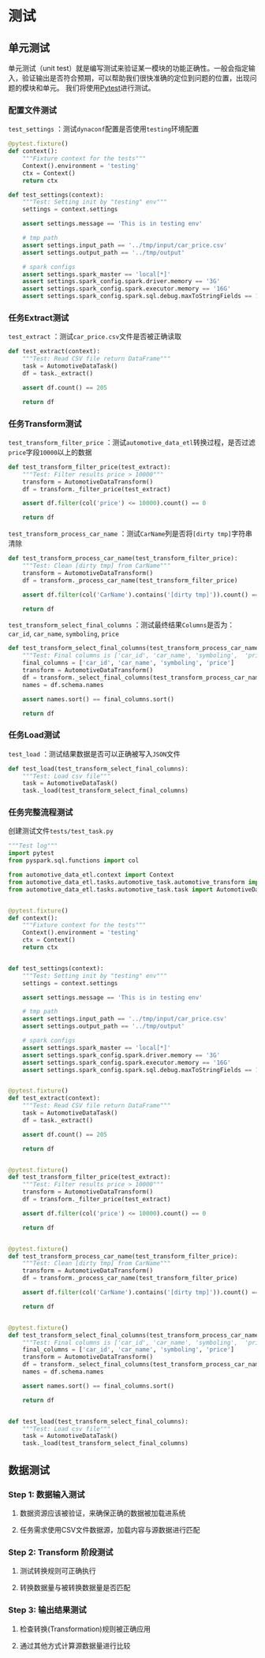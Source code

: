# 测试

## 单元测试

单元测试（unit test）就是编写测试来验证某一模块的功能正确性。一般会指定输入，验证输出是否符合预期，可以帮助我们很快准确的定位到问题的位置，出现问题的模块和单元。
我们将使用[Pytest](/pythonic-project-guidelines/guidelines/advanced/test/#12-pytest)进行测试。

### 配置文件测试

`test_settings` ：测试`dynaconf`配置是否使用`testing`环境配置

```python
@pytest.fixture()
def context():
    """Fixture context for the tests"""
    Context().environment = 'testing'
    ctx = Context()
    return ctx

def test_settings(context):
    """Test: Setting init by "testing" env"""
    settings = context.settings

    assert settings.message == 'This is in testing env'

    # tmp path
    assert settings.input_path == '../tmp/input/car_price.csv'
    assert settings.output_path == '../tmp/output'

    # spark configs
    assert settings.spark_master == 'local[*]'
    assert settings.spark_config.spark.driver.memory == '3G'
    assert settings.spark_config.spark.executor.memory == '16G'
    assert settings.spark_config.spark.sql.debug.maxToStringFields == 100
```

### 任务Extract测试

`test_extract` ：测试`car_price.csv`文件是否被正确读取

```python
def test_extract(context):
    """Test: Read CSV file return DataFrame"""
    task = AutomotiveDataTask()
    df = task._extract()

    assert df.count() == 205

    return df
```

### 任务Transform测试

`test_transform_filter_price` ：测试`automotive_data_etl`转换过程，是否过滤`price`字段`10000`以上的数据

```python
def test_transform_filter_price(test_extract):
    """Test: Filter results price > 10000"""
    transform = AutomotiveDataTransform()
    df = transform._filter_price(test_extract)

    assert df.filter(col('price') <= 10000).count() == 0

    return df
```

`test_transform_process_car_name` ：测试`CarName`列是否将`[dirty tmp]`字符串清除

```python
def test_transform_process_car_name(test_transform_filter_price):
    """Test: Clean [dirty tmp] from CarName"""
    transform = AutomotiveDataTransform()
    df = transform._process_car_name(test_transform_filter_price)

    assert df.filter(col('CarName').contains('[dirty tmp]')).count() == 0

    return df
```

`test_transform_select_final_columns` ：测试最终结果`Columns`是否为：`car_id`, `car_name`, `symboling`,  `price`

```python
def test_transform_select_final_columns(test_transform_process_car_name):
    """Test: Final columns is ['car_id', 'car_name', 'symboling',  'price']"""
    final_columns = ['car_id', 'car_name', 'symboling', 'price']
    transform = AutomotiveDataTransform()
    df = transform._select_final_columns(test_transform_process_car_name)
    names = df.schema.names

    assert names.sort() == final_columns.sort()

    return df
```

### 任务Load测试

`test_load` ：测试结果数据是否可以正确被写入`JSON`文件

```python
def test_load(test_transform_select_final_columns):
    """Test: Load csv file"""
    task = AutomotiveDataTask()
    task._load(test_transform_select_final_columns)
```

### 任务完整流程测试

创建测试文件`tests/test_task.py`

```python
"""Test log"""
import pytest
from pyspark.sql.functions import col

from automotive_data_etl.context import Context
from automotive_data_etl.tasks.automotive_task.automotive_transform import AutomotiveDataTransform
from automotive_data_etl.tasks.automotive_task.task import AutomotiveDataTask


@pytest.fixture()
def context():
    """Fixture context for the tests"""
    Context().environment = 'testing'
    ctx = Context()
    return ctx


def test_settings(context):
    """Test: Setting init by "testing" env"""
    settings = context.settings

    assert settings.message == 'This is in testing env'

    # tmp path
    assert settings.input_path == '../tmp/input/car_price.csv'
    assert settings.output_path == '../tmp/output'

    # spark configs
    assert settings.spark_master == 'local[*]'
    assert settings.spark_config.spark.driver.memory == '3G'
    assert settings.spark_config.spark.executor.memory == '16G'
    assert settings.spark_config.spark.sql.debug.maxToStringFields == 100


@pytest.fixture()
def test_extract(context):
    """Test: Read CSV file return DataFrame"""
    task = AutomotiveDataTask()
    df = task._extract()

    assert df.count() == 205

    return df


@pytest.fixture()
def test_transform_filter_price(test_extract):
    """Test: Filter results price > 10000"""
    transform = AutomotiveDataTransform()
    df = transform._filter_price(test_extract)

    assert df.filter(col('price') <= 10000).count() == 0

    return df


@pytest.fixture()
def test_transform_process_car_name(test_transform_filter_price):
    """Test: Clean [dirty tmp] from CarName"""
    transform = AutomotiveDataTransform()
    df = transform._process_car_name(test_transform_filter_price)

    assert df.filter(col('CarName').contains('[dirty tmp]')).count() == 0

    return df


@pytest.fixture()
def test_transform_select_final_columns(test_transform_process_car_name):
    """Test: Final columns is ['car_id', 'car_name', 'symboling',  'price']"""
    final_columns = ['car_id', 'car_name', 'symboling', 'price']
    transform = AutomotiveDataTransform()
    df = transform._select_final_columns(test_transform_process_car_name)
    names = df.schema.names

    assert names.sort() == final_columns.sort()

    return df


def test_load(test_transform_select_final_columns):
    """Test: Load csv file"""
    task = AutomotiveDataTask()
    task._load(test_transform_select_final_columns)

```

## 数据测试

### Step 1: 数据输入测试

1. 数据资源应该被验证，来确保正确的数据被加载进系统

2. 任务需求使用CSV文件数据源，加载内容与源数据进行匹配

### Step 2: Transform 阶段测试

1. 测试转换规则可正确执行

2. 转换数据量与被转换数据量是否匹配

### Step 3: 输出结果测试

1. 检查转换(Transformation)规则被正确应用

2. 通过其他方式计算源数据量进行比较
